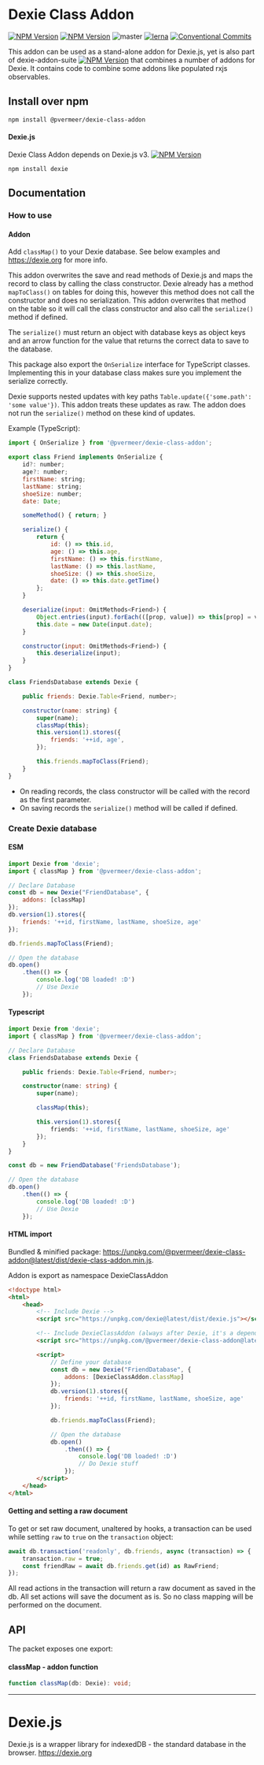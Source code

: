 Dexie Class Addon
======

[![NPM Version](https://img.shields.io/npm/v/@pvermeer/dexie-class-addon/latest.svg)](https://www.npmjs.com/package/@pvermeer/dexie-class-addon)
[![NPM Version](https://img.shields.io/npm/v/@pvermeer/dexie-class-addon/beta.svg)](https://www.npmjs.com/package/@pvermeer/dexie-class-addon)
![master](https://github.com/pvermeer/dexie-addon-suite-monorepo/actions/workflows/ci.yml/badge.svg?branch=master)
[![lerna](https://img.shields.io/badge/maintained%20with-lerna-cc00ff.svg)](https://lerna.js.org/)
[![Conventional Commits](https://img.shields.io/badge/Conventional%20Commits-1.0.0-yellow.svg)](https://conventionalcommits.org)

This addon can be used as a stand-alone addon for Dexie.js, yet is also part of dexie-addon-suite [![NPM Version](https://img.shields.io/npm/v/@pvermeer/dexie-addon-suite/latest.svg)](https://www.npmjs.com/package/@pvermeer/dexie-addon-suite)
 that combines a number of addons for Dexie. It contains code to combine some addons like populated rxjs observables.

Install over npm
----------------
```
npm install @pvermeer/dexie-class-addon
```

#### Dexie.js
Dexie Class Addon depends on Dexie.js v3. [![NPM Version](https://img.shields.io/npm/v/dexie/latest.svg)](https://www.npmjs.com/package/dexie)
```
npm install dexie
```

Documentation
----------------

### How to use
#### Addon
Add `classMap()` to your Dexie database. See below examples and https://dexie.org for more info.

This addon overwrites the save and read methods of Dexie.js and maps the record to class by calling the class constructor.
Dexie already has a method `mapToClass()` on tables for doing this, however this method does not call the constructor and does no serialization. This addon overwrites that method on the table so it will call the class constructor and also call the `serialize()` method if defined.

The `serialize()` must return an object with database keys as object keys and an arrow function for the value that returns the correct data to save to the database.

This package also export the `OnSerialize` interface for TypeScript classes. Implementing this in your database class makes sure you implement the serialize correctly.

Dexie supports nested updates with key paths `Table.update({'some.path': 'some value'})`. This addon treats these updates as raw. The addon does not run the `serialize()` method on these kind of updates.

Example (TypeScript):
```js
import { OnSerialize } from '@pvermeer/dexie-class-addon';

export class Friend implements OnSerialize {
    id?: number;
    age?: number;
    firstName: string;
    lastName: string;
    shoeSize: number;
    date: Date;

    someMethod() { return; }

    serialize() {
        return {
            id: () => this.id,
            age: () => this.age,
            firstName: () => this.firstName,
            lastName: () => this.lastName,
            shoeSize: () => this.shoeSize,
            date: () => this.date.getTime()
        };
    }

    deserialize(input: OmitMethods<Friend>) {
        Object.entries(input).forEach(([prop, value]) => this[prop] = value);
        this.date = new Date(input.date);
    }

    constructor(input: OmitMethods<Friend>) {
        this.deserialize(input);
    }
}

class FriendsDatabase extends Dexie {

    public friends: Dexie.Table<Friend, number>;

    constructor(name: string) {
        super(name);
        classMap(this);
        this.version(1).stores({
            friends: '++id, age',
        });

        this.friends.mapToClass(Friend);
    }
}
```

- On reading records, the class constructor will be called with the record as the first parameter.
- On saving records the `serialize()` method will be called if defined.


### Create Dexie database
#### ESM
```js
import Dexie from 'dexie';
import { classMap } from '@pvermeer/dexie-class-addon';

// Declare Database
const db = new Dexie("FriendDatabase", {
    addons: [classMap]
});
db.version(1).stores({
    friends: '++id, firstName, lastName, shoeSize, age'
});

db.friends.mapToClass(Friend);

// Open the database
db.open()
    .then(() => {
        console.log('DB loaded! :D')
        // Use Dexie
    });
```

#### Typescript
```ts
import Dexie from 'dexie';
import { classMap } from '@pvermeer/dexie-class-addon';

// Declare Database
class FriendsDatabase extends Dexie {

    public friends: Dexie.Table<Friend, number>;

    constructor(name: string) {
        super(name);

        classMap(this);

        this.version(1).stores({
            friends: '++id, firstName, lastName, shoeSize, age'
        });
    }
}

const db = new FriendDatabase('FriendsDatabase');

// Open the database
db.open()
    .then(() => {
        console.log('DB loaded! :D')
        // Use Dexie
    });
```

#### HTML import

Bundled & minified package: <https://unpkg.com/@pvermeer/dexie-class-addon@latest/dist/dexie-class-addon.min.js>.

Addon is export as namespace DexieClassAddon

```html
<!doctype html>
<html>
    <head>
        <!-- Include Dexie -->
        <script src="https://unpkg.com/dexie@latest/dist/dexie.js"></script> 

        <!-- Include DexieClassAddon (always after Dexie, it's a dependency) -->
        <script src="https://unpkg.com/@pvermeer/dexie-class-addon@latest/dist/dexie-class-addon.min.js"></script>

        <script>
            // Define your database
            const db = new Dexie("FriendDatabase", {
                addons: [DexieClassAddon.classMap]
            });
            db.version(1).stores({
                friends: '++id, firstName, lastName, shoeSize, age'
            });

            db.friends.mapToClass(Friend);

            // Open the database
            db.open()
                .then(() => {
                    console.log('DB loaded! :D')
                    // Do Dexie stuff
                });
        </script>
    </head>
</html>
```

#### Getting and setting a raw document
To get or set raw document, unaltered by hooks, a transaction can be used while setting `raw` to `true` on the `transaction` object:
```ts
await db.transaction('readonly', db.friends, async (transaction) => {
    transaction.raw = true;
    const friendRaw = await db.friends.get(id) as RawFriend;
});
```
All read actions in the transaction will return a raw document as saved in the db. All set actions will save the document as is. So no class mapping will be performed on the document.

API
---
The packet exposes one export:

#### classMap - addon function
```ts
function classMap(db: Dexie): void;
```

---------------------------------------------------

Dexie.js
========

Dexie.js is a wrapper library for indexedDB - the standard database in the browser. https://dexie.org
